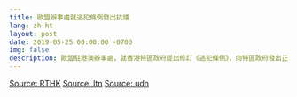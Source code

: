 ```yaml
---
title: 歐盟辦事處就逃犯條例發出抗議
lang: zh-ht
layout: post
date: 2019-05-25 00:00:00 -0700
img: false
description: 歐盟駐港澳辦事處，就香港特區政府提出修訂《逃犯條例》，向特區政府發出正式外交照會，抗議修例。
---
```


[Source: RTHK](https://news.rthk.hk/rthk/ch/component/k2/1459252-20190524.htm?spTabChangeable=0)
[Source: ltn](https://news.ltn.com.tw/news/world/breakingnews/2801239)
[Source: udn](https://money.udn.com/money/story/5599/3833617)